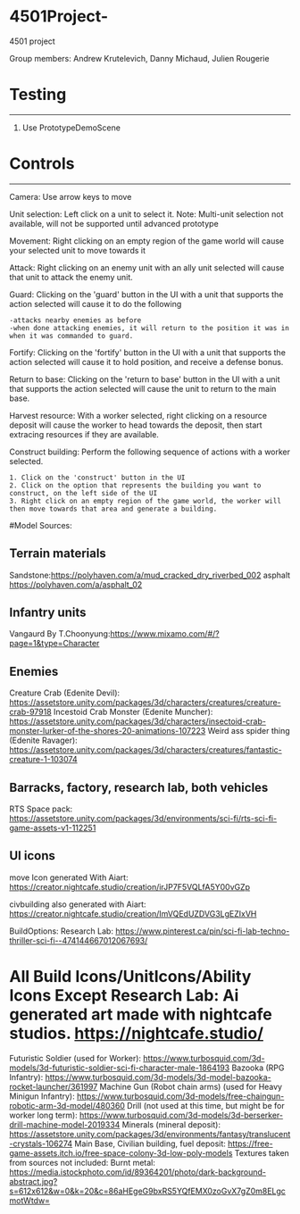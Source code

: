 # 4501Project-
 4501 project

 Group members: Andrew Krutelevich, Danny Michaud, Julien Rougerie

# Testing
-------------------

1. Use PrototypeDemoScene

# Controls
-------------------

Camera: Use arrow keys to move

Unit selection: Left click on a unit to select it.
    Note: Multi-unit selection not available, will not be supported until advanced prototype

Movement: Right clicking on an empty region of the game world will cause your selected unit to move towards it

Attack: Right clicking on an enemy unit with an ally unit selected will cause that unit to attack the enemy unit.

Guard: Clicking on the 'guard' button in the UI with a unit that supports the action selected will cause it to do the following

    -attacks nearby enemies as before
    -when done attacking enemies, it will return to the position it was in when it was commanded to guard.

Fortify: Clicking on the 'fortify' button in the UI with a unit that supports the action selected will cause it to hold position, and receive a defense bonus.

Return to base: Clicking on the 'return to base' button in the UI with a unit that supports the action selected will cause the unit to return to the main base.

Harvest resource: With a worker selected, right clicking on a resource deposit will cause the worker to head towards the deposit, 
    then start extracing resources if they are available.

Construct building: Perform the following sequence of actions with a worker selected.

    1. Click on the 'construct' button in the UI
    2. Click on the option that represents the building you want to construct, on the left side of the UI
    3. Right click on an empty region of the game world, the worker will then move towards that area and generate a building.




#Model Sources:

Terrain materials
-------------------
Sandstone:https://polyhaven.com/a/mud_cracked_dry_riverbed_002
asphalt
https://polyhaven.com/a/asphalt_02

Infantry units
--------------------
Vangaurd By T.Choonyung:https://www.mixamo.com/#/?page=1&type=Character

Enemies
--------------------
Creature Crab (Edenite Devil):
https://assetstore.unity.com/packages/3d/characters/creatures/creature-crab-97918
Incestoid Crab Monster (Edenite Muncher):
https://assetstore.unity.com/packages/3d/characters/insectoid-crab-monster-lurker-of-the-shores-20-animations-107223
Weird ass spider thing (Edenite Ravager):
https://assetstore.unity.com/packages/3d/characters/creatures/fantastic-creature-1-103074

Barracks, factory, research lab, both vehicles
---------------------
RTS Space pack:
https://assetstore.unity.com/packages/3d/environments/sci-fi/rts-sci-fi-game-assets-v1-112251

UI icons
-----------------------
move Icon generated With Aiart:
https://creator.nightcafe.studio/creation/irJP7F5VQLfA5Y00vGZp

civbuilding also generated with Aiart:
https://creator.nightcafe.studio/creation/ImVQEdUZDVG3LgEZIxVH

BuildOptions: Research Lab:
https://www.pinterest.ca/pin/sci-fi-lab-techno-thriller-sci-fi--474144667012067693/

All Build Icons/UnitIcons/Ability Icons Except Research Lab:
Ai generated art made with nightcafe studios.
https://nightcafe.studio/
=======
Futuristic Soldier (used for Worker):
https://www.turbosquid.com/3d-models/3d-futuristic-soldier-sci-fi-character-male-1864193
Bazooka (RPG Infantry):
https://www.turbosquid.com/3d-models/3d-model-bazooka-rocket-launcher/361997
Machine Gun (Robot chain arms) (used for Heavy Minigun Infantry):
https://www.turbosquid.com/3d-models/free-chaingun-robotic-arm-3d-model/480360
Drill (not used at this time, but might be for worker long term):
https://www.turbosquid.com/3d-models/3d-berserker-drill-machine-model-2019334
Minerals (mineral deposit):
https://assetstore.unity.com/packages/3d/environments/fantasy/translucent-crystals-106274
Main Base, Civilian building, fuel deposit:
https://free-game-assets.itch.io/free-space-colony-3d-low-poly-models
Textures taken from sources not included:
Burnt metal:
https://media.istockphoto.com/id/89364201/photo/dark-background-abstract.jpg?s=612x612&w=0&k=20&c=86aHEgeG9bxRS5YQfEMX0zoGvX7gZ0m8ELgcmotWtdw=


